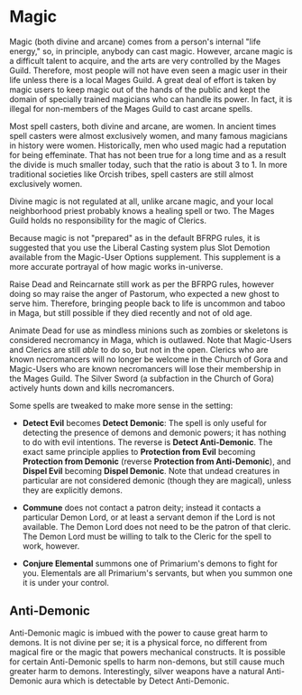 Magic
=====
Magic (both divine and arcane) comes from a person's internal "life energy," so, in principle, anybody can cast magic. However, arcane magic is a difficult talent to acquire, and the arts are very controlled by the Mages Guild. Therefore, most people will not have even seen a magic user in their life unless there is a local Mages Guild. A great deal of effort is taken by magic users to keep magic out of the hands of the public and kept the domain of specially trained magicians who can handle its power. In fact, it is illegal for non-members of the Mages Guild to cast arcane spells.

Most spell casters, both divine and arcane, are women. In ancient times spell casters were almost exclusively women, and many famous magicians in history were women. Historically, men who used magic had a reputation for being effeminate. That has not been true for a long time and as a result the divide is much smaller today, such that the ratio is about 3 to 1. In more traditional societies like Orcish tribes, spell casters are still almost exclusively women.

Divine magic is not regulated at all, unlike arcane magic, and your local neighborhood priest probably knows a healing spell or two. The Mages Guild holds no responsibility for the magic of Clerics.

Because magic is not "prepared" as in the default BFRPG rules, it is suggested that you use the Liberal Casting system plus Slot Demotion available from the Magic-User Options supplement. This supplement is a more accurate portrayal of how magic works in-universe.

Raise Dead and Reincarnate still work as per the BFRPG rules, however doing so may raise the anger of Pastorum, who expected a new ghost to serve him. Therefore, bringing people back to life is uncommon and taboo in Maga, but still possible if they died recently and not of old age.

Animate Dead for use as mindless minions such as zombies or skeletons is considered necromancy in Maga, which is outlawed. Note that Magic-Users and Clerics are still *able* to do so, but not in the open. Clerics who are known necromancers will no longer be welcome in the Church of Gora and Magic-Users who are known necromancers will lose their membership in the Mages Guild. The Silver Sword (a subfaction in the Church of Gora) actively hunts down and kills necromancers.

Some spells are tweaked to make more sense in the setting:

- **Detect Evil** becomes **Detect Demonic**: The spell is only useful for detecting the presence of demons and demonic powers; it has nothing to do with evil intentions. The reverse is **Detect Anti-Demonic**. The exact same principle applies to **Protection from Evil** becoming **Protection from Demonic** (reverse **Protection from Anti-Demonic**), and **Dispel Evil** becoming **Dispel Demonic**. Note that undead creatures in particular are not considered demonic (though they are magical), unless they are explicitly demons.

- **Commune** does not contact a patron deity; instead it contacts a particular Demon Lord, or at least a servant demon if the Lord is not available. The Demon Lord does not need to be the patron of that cleric. The Demon Lord must be willing to talk to the Cleric for the spell to work, however.

- **Conjure Elemental** summons one of Primarium's demons to fight for you. Elementals are all Primarium's servants, but when you summon one it is under your control.

Anti-Demonic
------------
Anti-Demonic magic is imbued with the power to cause great harm to demons. It is not divine per se; it is a physical force, no different from magical fire or the magic that powers mechanical constructs. It is possible for certain Anti-Demonic spells to harm non-demons, but still cause much greater harm to demons. Interestingly, silver weapons have a natural Anti-Demonic aura which is detectable by Detect Anti-Demonic.

